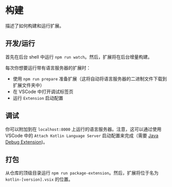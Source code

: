 # 构建
描述了如何构建和运行扩展。

## 开发/运行
首先在后台 shell 中运行 `npm run watch`。然后，扩展将在后台增量构建。

每次你想要运行带有语言服务器的扩展时：
* 使用 `npm run prepare` 准备扩展（这将自动将语言服务器的二进制文件下载到扩展文件夹中）
* 在 VSCode 中打开调试标签页
* 运行 `Extension` 启动配置

## 调试
你可以附加到在 `localhost:8000` 上运行的语言服务器。注意，这可以通过使用 VSCode 中的 `Attach Kotlin Language Server` 启动配置来完成（需要 [Java Debug Extension](https://marketplace.visualstudio.com/items?itemName=vscjava.vscode-java-debug))。

## 打包
从仓库的顶级目录运行 `npm run package-extension`。然后，扩展将位于名为 `kotlin-[version].vsix` 的位置。
